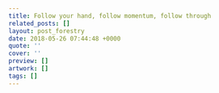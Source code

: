 ```yaml
---
title: Follow your hand, follow momentum, follow through
related_posts: []
layout: post_forestry
date: 2018-05-26 07:44:48 +0000
quote: ''
cover: ''
preview: []
artwork: []
tags: []
---
```

